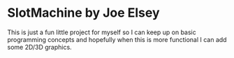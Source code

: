 SlotMachine by Joe Elsey
========================

This is just a fun little project for myself so I can keep up on basic programming concepts
and hopefully when this is more functional I can add some 2D/3D graphics.
